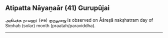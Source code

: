## Atipatta Nāyaṉaār (41) Gurupūjai
அதிபத்த நாயனார் (௪௧) குருபூஜை is observed on Āśreṣā nakṣhatram day of Siṃhaḥ (solar) month (praatah/paraviddha).



---

